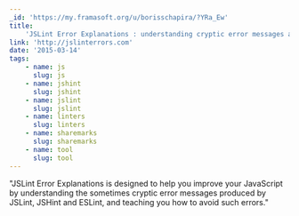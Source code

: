 ```yaml
---
_id: 'https://my.framasoft.org/u/borisschapira/?YRa_Ew'
title:
    'JSLint Error Explanations : understanding cryptic error messages at last !'
link: 'http://jslinterrors.com'
date: '2015-03-14'
tags:
    - name: js
      slug: js
    - name: jshint
      slug: jshint
    - name: jslint
      slug: jslint
    - name: linters
      slug: linters
    - name: sharemarks
      slug: sharemarks
    - name: tool
      slug: tool
---
```


<div class="markdown"><p>&quot;JSLint Error Explanations is designed to help you improve your JavaScript by understanding the sometimes cryptic error messages produced by JSLint, JSHint and ESLint, and teaching you how to avoid such errors.&quot;
</p></div>
